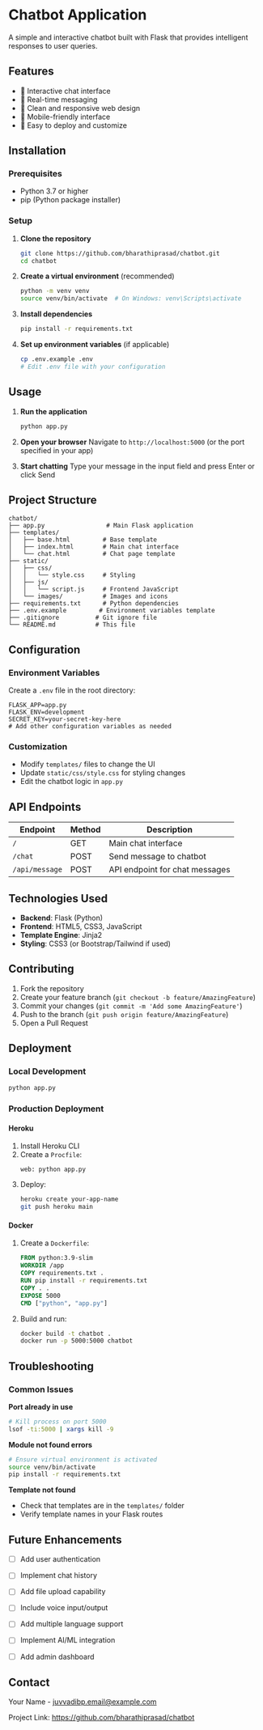# Chatbot Application

A simple and interactive chatbot built with Flask that provides intelligent responses to user queries.

## Features

- 🤖 Interactive chat interface
- 💬 Real-time messaging
- 🎨 Clean and responsive web design
- 📱 Mobile-friendly interface
- 🚀 Easy to deploy and customize


## Installation

### Prerequisites
- Python 3.7 or higher
- pip (Python package installer)

### Setup

1. **Clone the repository**
   ```bash
   git clone https://github.com/bharathiprasad/chatbot.git
   cd chatbot
   ```

2. **Create a virtual environment** (recommended)
   ```bash
   python -m venv venv
   source venv/bin/activate  # On Windows: venv\Scripts\activate
   ```

3. **Install dependencies**
   ```bash
   pip install -r requirements.txt
   ```

4. **Set up environment variables** (if applicable)
   ```bash
   cp .env.example .env
   # Edit .env file with your configuration
   ```

## Usage

1. **Run the application**
   ```bash
   python app.py
   ```

2. **Open your browser**
   Navigate to `http://localhost:5000` (or the port specified in your app)

3. **Start chatting**
   Type your message in the input field and press Enter or click Send

## Project Structure

```
chatbot/
├── app.py                 # Main Flask application
├── templates/
│   ├── base.html         # Base template
│   ├── index.html        # Main chat interface
│   └── chat.html         # Chat page template
├── static/
│   ├── css/
│   │   └── style.css     # Styling
│   ├── js/
│   │   └── script.js     # Frontend JavaScript
│   └── images/           # Images and icons
├── requirements.txt      # Python dependencies
├── .env.example         # Environment variables template
├── .gitignore          # Git ignore file
└── README.md           # This file
```

## Configuration

### Environment Variables
Create a `.env` file in the root directory:

```env
FLASK_APP=app.py
FLASK_ENV=development
SECRET_KEY=your-secret-key-here
# Add other configuration variables as needed
```

### Customization
- Modify `templates/` files to change the UI
- Update `static/css/style.css` for styling changes
- Edit the chatbot logic in `app.py`

## API Endpoints

| Endpoint | Method | Description |
|---------|--------|-------------|
| `/` | GET | Main chat interface |
| `/chat` | POST | Send message to chatbot |
| `/api/message` | POST | API endpoint for chat messages |

## Technologies Used

- **Backend**: Flask (Python)
- **Frontend**: HTML5, CSS3, JavaScript
- **Template Engine**: Jinja2
- **Styling**: CSS3 (or Bootstrap/Tailwind if used)

## Contributing

1. Fork the repository
2. Create your feature branch (`git checkout -b feature/AmazingFeature`)
3. Commit your changes (`git commit -m 'Add some AmazingFeature'`)
4. Push to the branch (`git push origin feature/AmazingFeature`)
5. Open a Pull Request

## Deployment

### Local Development
```bash
python app.py
```

### Production Deployment

#### Heroku
1. Install Heroku CLI
2. Create a `Procfile`:
   ```
   web: python app.py
   ```
3. Deploy:
   ```bash
   heroku create your-app-name
   git push heroku main
   ```

#### Docker
1. Create a `Dockerfile`:
   ```dockerfile
   FROM python:3.9-slim
   WORKDIR /app
   COPY requirements.txt .
   RUN pip install -r requirements.txt
   COPY . .
   EXPOSE 5000
   CMD ["python", "app.py"]
   ```
2. Build and run:
   ```bash
   docker build -t chatbot .
   docker run -p 5000:5000 chatbot
   ```

## Troubleshooting

### Common Issues

**Port already in use**
```bash
# Kill process on port 5000
lsof -ti:5000 | xargs kill -9
```

**Module not found errors**
```bash
# Ensure virtual environment is activated
source venv/bin/activate
pip install -r requirements.txt
```

**Template not found**
- Check that templates are in the `templates/` folder
- Verify template names in your Flask routes

## Future Enhancements

- [ ] Add user authentication
- [ ] Implement chat history
- [ ] Add file upload capability
- [ ] Include voice input/output
- [ ] Add multiple language support
- [ ] Implement AI/ML integration
- [ ] Add admin dashboard


## Contact

Your Name - juvvadibp.email@example.com

Project Link: https://github.com/bharathiprasad/chatbot
